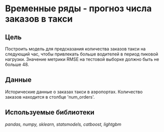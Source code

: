 # Временные ряды - прогноз числа заказов в такси

## Цель
Построить модель для предсказания количества заказов такси на следующий час, чтобы привлекать больше водителей в период пиковой нагрузки.
Значение метрики RMSE на тестовой выборке должно быть не больше 48.

## Данные
Исторические данные о заказах такси в аэропортах.
Количество заказов находится в столбце 'num_orders'.

## Используемые библиотеки
*pandas, numpy, sklearn, statsmodels, catboost, lightgbm*
